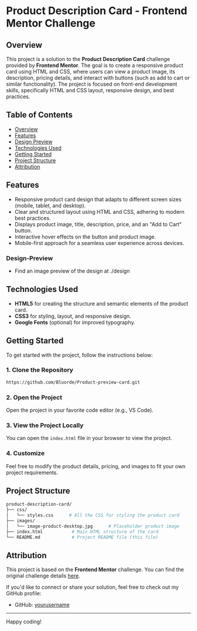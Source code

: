 # Product Description Card - Frontend Mentor Challenge

## Overview

This project is a solution to the **Product Description Card** challenge provided by **Frontend Mentor**. The goal is to create a responsive product card using HTML and CSS, where users can view a product image, its description, pricing details, and interact with buttons (such as add to cart or similar functionality). The project is focused on front-end development skills, specifically HTML and CSS layout, responsive design, and best practices.

## Table of Contents

- [Overview](#overview)
- [Features](#features)
- [Design Preview](#design-preview)
- [Technologies Used](#technologies-used)
- [Getting Started](#getting-started)
- [Project Structure](#project-structure)
- [Attribution](#attribution)

## Features

- Responsive product card design that adapts to different screen sizes (mobile, tablet, and desktop).
- Clear and structured layout using HTML and CSS, adhering to modern best practices.
- Displays product image, title, description, price, and an "Add to Cart" button.
- Interactive hover effects on the button and product image.
- Mobile-first approach for a seamless user experience across devices.

### Design-Preview
- Find an image preview of the design at ./design

## Technologies Used

- **HTML5** for creating the structure and semantic elements of the product card.
- **CSS3** for styling, layout, and responsive design.
- **Google Fonts** (optional) for improved typography.

## Getting Started

To get started with the project, follow the instructions below:

### 1. Clone the Repository

```bash
https://github.com/Bluorde/Product-preview-card.git
```

### 2. Open the Project

Open the project in your favorite code editor (e.g., VS Code).

### 3. View the Project Locally

You can open the `index.html` file in your browser to view the project.

### 4. Customize

Feel free to modify the product details, pricing, and images to fit your own project requirements.

## Project Structure

```bash
product-description-card/
├── css/
│   └── styles.css      # All the CSS for styling the product card
├── images/
│   └── image-product-desktop.jpg      # Placeholder product image
├── index.html           # Main HTML structure of the card
└── README.md            # Project README file (this file)
```

## Attribution

This project is based on the **Frontend Mentor** challenge. You can find the original challenge details [here](https://www.frontendmentor.io/challenges/).

If you'd like to connect or share your solution, feel free to check out my GitHub profile:

- GitHub: [yourusername](https://github.com/Bluorde)

---

Happy coding!
